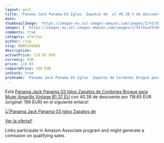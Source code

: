 ```yaml
---
layout: post
title: 'Panama Jack Panama 03 Igloo  Zapatos de  al 40.38 % de descuento'
date: 
thumbnailImage: 'https://images-eu.ssl-images-amazon.com/images/I/41lXxutVtHL._SL200_.jpg'
images: [ 'https://images-eu.ssl-images-amazon.com/images/I/41lXxutVtHL._SL200_.jpg' ]
comments: true
category: ofertas
author: ring
slug: B0051U64W2
description:
actualPrice: 118.65 EUR
currency: EUR
price: 118.65
comparePrice: 199 EUR
inStock: true
prodname: 'Panama Jack Panama 03 Igloo  Zapatos de Cordones Brogue para Mujer  Amarillo  Vintage B1   37 EU'
---
```


Está [Panama Jack Panama 03 Igloo  Zapatos de Cordones Brogue para Mujer  Amarillo  Vintage B1   37 EU](https://www.amazon.es/dp/B0051U64W2/?tag=tolees-21) con 40.38 de descuento por 118.65 EUR (original: 199 EUR) en el siguiente enlace!

[![Panama Jack Panama 03 Igloo  Zapatos de ](https://images-eu.ssl-images-amazon.com/images/I/41lXxutVtHL._SL200_.jpg)](https://www.amazon.es/dp/B0051U64W2/?tag=tolees-21)

[Ver la oferta!!](https://www.amazon.es/dp/B0051U64W2/?tag=tolees-21)

Links participate in Amazon Associate program and might generate a comission on qualifying sales


